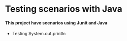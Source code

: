 # Testing scenarios with Java

 #### This project have scenarios using Junit and Java

 - Testing System.out.println